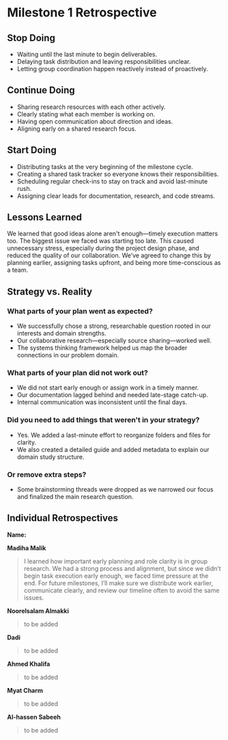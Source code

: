 # Milestone 1 Retrospective

## Stop Doing

- Waiting until the last minute to begin deliverables.
- Delaying task distribution and leaving responsibilities unclear.
- Letting group coordination happen reactively instead of proactively.

## Continue Doing

- Sharing research resources with each other actively.
- Clearly stating what each member is working on.
- Having open communication about direction and ideas.
- Aligning early on a shared research focus.

## Start Doing

- Distributing tasks at the very beginning of the milestone cycle.
- Creating a shared task tracker so everyone knows their responsibilities.
- Scheduling regular check-ins to stay on track and avoid last-minute rush.
- Assigning clear leads for documentation, research, and code streams.

## Lessons Learned

We learned that good ideas alone aren't enough—timely execution matters too.
The biggest issue we faced was starting too late. This caused unnecessary
stress, especially during the project design phase, and reduced the quality of
our collaboration. We’ve agreed to change this by planning earlier, assigning
tasks upfront, and being more time-conscious as a team.

## Strategy vs. Reality

### What parts of your plan went as expected?

- We successfully chose a strong, researchable question rooted in our
  interests and domain strengths.
- Our collaborative research—especially source sharing—worked well.
- The systems thinking framework helped us map the broader connections in our
  problem domain.

### What parts of your plan did not work out?

- We did not start early enough or assign work in a timely manner.
- Our documentation lagged behind and needed late-stage catch-up.
- Internal communication was inconsistent until the final days.

### Did you need to add things that weren't in your strategy?

- Yes. We added a last-minute effort to reorganize folders and files for
  clarity.
- We also created a detailed guide and added metadata to explain our domain
  study structure.

### Or remove extra steps?

- Some brainstorming threads were dropped as we narrowed our focus and
  finalized the main research question.

## Individual Retrospectives

**Name:**

**Madiha Malik**  
> I learned how important early planning and role clarity is in group research.
> We had a strong process and alignment, but since we didn’t begin task
> execution early enough, we faced time pressure at the end. For future
> milestones, I’ll make sure we distribute work earlier, communicate clearly,
> and review our timeline often to avoid the same issues.

**Noorelsalam Almakki**
> to be added

**Dadi**
> to be added

**Ahmed Khalifa**
> to be added

**Myat Charm**
> to be added

**Al-hassen Sabeeh**
> to be added
